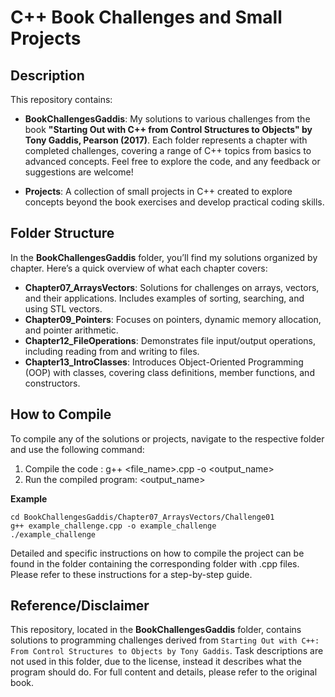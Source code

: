 # C++ Book Challenges and Small Projects

## Description

This repository contains:
- **BookChallengesGaddis**: My solutions to various challenges from the book **"Starting Out with C++ from Control Structures to Objects" by Tony Gaddis, Pearson (2017)**. Each folder represents a chapter with completed challenges, covering a range of C++ topics from basics to advanced concepts. Feel free to explore the code, and any feedback or suggestions are welcome!

- **Projects**: A collection of small projects in C++ created to explore concepts beyond the book exercises and develop practical coding skills.


## Folder Structure

In the **BookChallengesGaddis** folder, you’ll find my solutions organized by chapter. Here’s a quick overview of what each chapter covers:

- **Chapter07_ArraysVectors**: Solutions for challenges on arrays, vectors, and their applications. Includes examples of sorting, searching, and using STL vectors.
- **Chapter09_Pointers**: Focuses on pointers, dynamic memory allocation, and pointer arithmetic.
- **Chapter12_FileOperations**: Demonstrates file input/output operations, including reading from and writing to files.
- **Chapter13_IntroClasses**: Introduces Object-Oriented Programming (OOP) with classes, covering class definitions, member functions, and constructors.

## How to Compile

To compile any of the solutions or projects, navigate to the respective folder and use the following command:

1. Compile the code : g++ <file_name>.cpp -o <output_name>
2. Run the compiled program: <output_name>

**Example**
```
cd BookChallengesGaddis/Chapter07_ArraysVectors/Challenge01
g++ example_challenge.cpp -o example_challenge
./example_challenge
```

Detailed and specific instructions on how to compile the project can be found in the folder containing the corresponding folder with .cpp files. Please refer to these instructions for a step-by-step guide.

## Reference/Disclaimer

This repository, located in the **BookChallengesGaddis** folder, contains solutions to programming challenges derived from `Starting Out with C++: From Control Structures to Objects by Tony Gaddis`. Task descriptions are not used in this folder, due to the license, instead it describes what the program should do. For full content and details, please refer to the original book.

